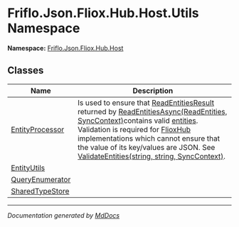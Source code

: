 ﻿<!--  
  <auto-generated>   
    The contents of this file were generated by a tool.  
    Changes to this file may be list if the file is regenerated  
  </auto-generated>   
-->

# Friflo.Json.Fliox.Hub.Host.Utils Namespace

**Namespace:** [Friflo.Json.Fliox.Hub.Host](../index.md)  

## Classes

| Name                                        | Description                                                                                                                                                                                                                                                                                                                                                                                                                                                                                                                                                           |
| ------------------------------------------- | --------------------------------------------------------------------------------------------------------------------------------------------------------------------------------------------------------------------------------------------------------------------------------------------------------------------------------------------------------------------------------------------------------------------------------------------------------------------------------------------------------------------------------------------------------------------- |
| [EntityProcessor](EntityProcessor/index.md) | Is used to ensure that [ReadEntitiesResult](../../Protocol/Tasks/ReadEntitiesResult/index.md) returned by [ReadEntitiesAsync(ReadEntities, SyncContext)](../EntityContainer/methods/ReadEntitiesAsync.md)contains valid [entities](../../Protocol/Tasks/ReadEntitiesResult/fields/entities.md). Validation is required for [FlioxHub](../FlioxHub/index.md) implementations which cannot ensure that the value of its key\/values are JSON. See [ValidateEntities(string, string, SyncContext)](../../Protocol/Tasks/ReadEntitiesResult/methods/ValidateEntities.md). |
| [EntityUtils](EntityUtils/index.md)         |                                                                                                                                                                                                                                                                                                                                                                                                                                                                                                                                                                       |
| [QueryEnumerator](QueryEnumerator/index.md) |                                                                                                                                                                                                                                                                                                                                                                                                                                                                                                                                                                       |
| [SharedTypeStore](SharedTypeStore/index.md) |                                                                                                                                                                                                                                                                                                                                                                                                                                                                                                                                                                       |

___

*Documentation generated by [MdDocs](https://github.com/ap0llo/mddocs)*
